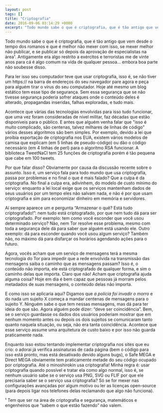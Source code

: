 ```yaml
---
layout: post
tags: []
title: "Criptografia"
date: 2016-09-06 03:14:29 +0000
excerpt: "Todo mundo sabe o que é criptografia, que é tão antigo que vem desde o tempo dos romanos e que é melhor não mexer com isso, se mexer melhor..."
---
```


Todo mundo sabe o que é criptografia, que é tão antigo que vem desde o tempo dos romanos e que é melhor não mexer com isso, se mexer melhor não publicar, e se publicar só depois da aprovação de especialistas na área¹. Antigamente era algo restrito a exércitos e terroristas me de vinte anos para cá é algo comum na vida de qualquer pessoa… embora boa parte não soubesse disso.

Para ler isso seu computador teve que usar criptografia, isso é, se não tiver um https:// na barra de endereços do seu navegador pare agora e peça para alguém tirar o vírus do seu computador. Hoje até mesmo um blog estático tem esse tipo de segurança. Sem essa segurança que se não tivesse segurança poderia sofrer ataques onde o conteúdo deles é alterado, propagandas inseridas, falhas exploradas, e tudo mais.

Acontece que várias das tecnologias envolvidas para isso tudo funcionar, que uma vez foram consideradas de nível militar, faz décadas que estão disponíveis para o público. E antes que alguém venha falar que "isso é muito complicado, são centenas, talvez milhares de linhas de código" vários desses algoritmos são bem simples. Por exemplo, devido a lei que proíbia exportação de criptografia nos EUA, existem vários modelos de camisa que explicam (em 5 linhas de pseudo-código) ou dão o código necessário (em 4 linhas de perl) para o algoritmo RSA funcionar. A biblioteca TweetNaCl tem 25 funções de criptografia porém é tão pequena que cabe em 100 tweets.

Por que falar disso? Obviamente por causa da discussão recente sobre o assunto. Isso é, um serviço fala para todo mundo que usa criptografía, passa por problemas e no final o que é mais falado? Que a culpa é da criptografia. No final a culpa era, adivinhem, do modelo de custo mínimo do serviço: enquanto a lei local exige que os serviços mantenham dados de seus usuários por um tempo eles não salvam nada, e não é por que usam criptografia e sim para economizar dinheiro em memória e servidores.

Aí sempre aparece um e pergunta “Armazenar o quê? Está tudo criptografado!”: nem tudo está criptografado, por que nem tudo dá para ser criptografado. Por exemplo: tem como você esconder que você usou determinado serviço? Não, nem Tor resolve esse problema, mesmo com toda a segurança dele dá para saber que alguém está usando ele. Outro exemplo: dá para esconder quando você usou algum serviço? Também não, no máximo dá para disfarçar os horários agendando ações para o futuro.

Agora, vocês acham que um serviço de mensagens terá a mesma tecnologia do Tor para impedir que a rede envolvida na transmissão das mensagens saiba o caminho que as mensagens passam? Isso é, o conteúdo não importa, ele está criptografado de qualquer forma, e sim o caminho delas que importa. Claro que não! Acham que criptografia ajuda alguma coisa? Hoje em dia é bem capaz que pessoas já morram pelos metadados de suas mensagens, o conteúdo delas não importa.

E como isso se aplicaria aqui? Digamos que *a polícia foi invadir o morro* e do nada um sujeito X começa a mandar centenas de mensagens para o sujeito Y. Ninguém sabe o que tem nessas mensagens, mas dá para ter ideia do que são. Agora alguém pode dizer: “deve ser coincidência”. Bem, se o serviço guardasse os dados dos usuários poderiam mostrar que em nenhum momento antes ou depois os dois sujeitos se comunicaram tanto quanto naquela situação, ou seja, não era tanta coincidência. Acontece que esse serviço assume uma arquitetura de custo baixo e por isso não guarda praticamente nada.

Enquanto isso estou tentando implementar criptografia nos sites que eu crio: o adorai já verifica assinaturas de cada página (bem o código para isso está pronto, mas está desativado devido alguns bugs), o Safe MEGA e Direct MEGA obviamente tem praticamente metade do seu código ocupado por criptografia. Até o minoshirokin usa criptografia! Minha regra é: usar criptografia quando possível e tratar ela como algo normal, isso é, se nenhum usuário sabe se o serviço usa PNG, SVG ou FLIF por que ele precisaria saber se o serviço usa criptografia? Só se for mexer nas configurações avançadas por algum motivo ou ler as licenças open-source (para depois ligar nos telefones delas reclamando que algo não funciona).

¹ Tem que ser na área de criptografia e segurança, matemáticos e engenheiros que “sabem o que estão fazendo” não valem.